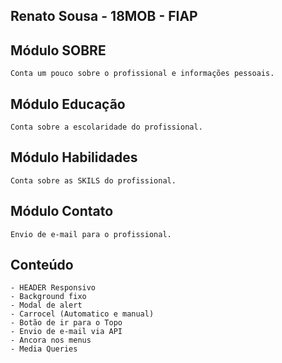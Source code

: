 ## Renato Sousa - 18MOB - FIAP

## Módulo SOBRE

    Conta um pouco sobre o profissional e informações pessoais.

## Módulo Educação

    Conta sobre a escolaridade do profissional.

## Módulo Habilidades

    Conta sobre as SKILS do profissional.

## Módulo Contato

    Envio de e-mail para o profissional.

## Conteúdo

    - HEADER Responsivo
    - Background fixo
    - Modal de alert
    - Carrocel (Automatico e manual)
    - Botão de ir para o Topo
    - Envio de e-mail via API
    - Ancora nos menus
    - Media Queries

